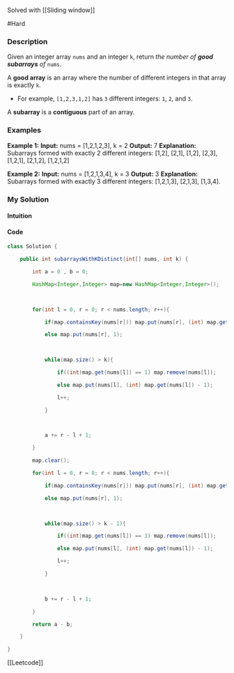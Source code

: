 Solved with [[Sliding window]]

#Hard

### Description

Given an integer array `nums` and an integer `k`, return _the number of **good subarrays** of_ `nums`.

A **good array** is an array where the number of different integers in that array is exactly `k`.

- For example, `[1,2,3,1,2]` has `3` different integers: `1`, `2`, and `3`.

A **subarray** is a **contiguous** part of an array.

### Examples

**Example 1:**
	**Input:** nums = [1,2,1,2,3], k = 2
	**Output:** 7
	**Explanation:** Subarrays formed with exactly 2 different integers: [1,2], [2,1], [1,2], [2,3], [1,2,1], [2,1,2], [1,2,1,2]

**Example 2:**
	**Input:** nums = [1,2,1,3,4], k = 3
	**Output:** 3
	**Explanation:** Subarrays formed with exactly 3 different integers: [1,2,1,3], [2,1,3], [1,3,4].

### My Solution
#### Intuition


#### Code

```Java
class Solution {

    public int subarraysWithKDistinct(int[] nums, int k) {

        int a = 0 , b = 0;

        HashMap<Integer,Integer> map=new HashMap<Integer,Integer>();

  

        for(int l = 0, r = 0; r < nums.length; r++){

            if(map.containsKey(nums[r])) map.put(nums[r], (int) map.get(nums[r]) + 1);

            else map.put(nums[r], 1);

  

            while(map.size() > k){

                if((int)map.get(nums[l]) == 1) map.remove(nums[l]);

                else map.put(nums[l], (int) map.get(nums[l]) - 1);

                l++;

            }

  

            a += r - l + 1;

        }

        map.clear();

        for(int l = 0, r = 0; r < nums.length; r++){

            if(map.containsKey(nums[r])) map.put(nums[r], (int) map.get(nums[r]) + 1);

            else map.put(nums[r], 1);

  

            while(map.size() > k - 1){

                if((int)map.get(nums[l]) == 1) map.remove(nums[l]);

                else map.put(nums[l], (int) map.get(nums[l]) - 1);

                l++;

            }

  

            b += r - l + 1;

        }

        return a - b;

    }

}
```


[[Leetcode]]